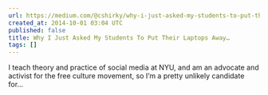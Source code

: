 ```yaml
---
url: https://medium.com/@cshirky/why-i-just-asked-my-students-to-put-their-laptops-away-7f5f7c50f368
created_at: 2014-10-01 03:04 UTC
published: false
title: Why I Just Asked My Students To Put Their Laptops Away…
tags: []
---
```


I teach theory and practice of social media at NYU, and am an advocate and activist for the free culture movement, so I’m a pretty unlikely candidate for…
